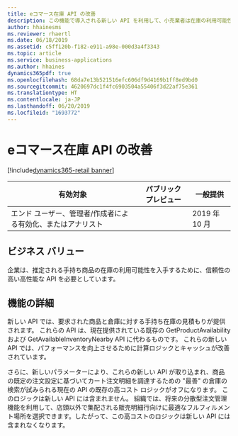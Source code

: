 ```yaml
---
title: eコマース在庫 API の改善
description: この機能で導入される新しい API を利用して、小売業者は在庫の利用可能性を見積もることができます。 これらの API によって提供される情報を eコマース アプリケーションで使用し、商品を出荷または店頭での集荷に使用できるかどうかを顧客に知らせることができます。 この目的のために以前提供されていた既存の API はパフォーマンスが良くなく、計算ロジックも最適ではありませんでした。
author: hhainesms
ms.reviewer: rhaertl
ms.date: 06/18/2019
ms.assetid: c5ff120b-f182-e911-a98e-000d3a4f3343
ms.topic: article
ms.service: business-applications
ms.author: hhaines
dynamics365pdf: true
ms.openlocfilehash: 68da7e13b521516efc606df9d4169b1ff8ed9bd0
ms.sourcegitcommit: 4620697dc1f4fc6903504a55406f3d22af75e361
ms.translationtype: HT
ms.contentlocale: ja-JP
ms.lasthandoff: 06/20/2019
ms.locfileid: "1693772"
---
```

# <a name="e-commerce-inventory-api-improvements"></a>eコマース在庫 API の改善
[!include[dynamics365-retail banner](../includes/dynamics365-retail.md)]

| 有効対象    |  パブリック プレビュー | 一般提供 | 
| ---------- | ---------- |---------- |
|エンド ユーザー、管理者/作成者による有効化、またはアナリスト|| 2019 年 10 月|


## <a name="business-value"></a>ビジネス バリュー
<!-- bv start -->
企業は、推定される手持ち商品の在庫の利用可能性を入手するために、信頼性の高い高性能な API を必要としています。  
<!-- bv end -->



## <a name="feature-details"></a>機能の詳細
<!--feature detail start -->
新しい API では、要求された商品と倉庫に対する手持ち在庫の見積もりが提供されます。 これらの API は、現在提供されている既存の GetProductAvailability および GetAvailableInventoryNearby API に代わるものです。 これらの新しい API では、パフォーマンスを向上させるために計算ロジックとキャッシュが改善されています。

さらに、新しいパラメーターにより、これらの新しい API が取り込まれ、商品の既定の注文設定に基づいてカート注文明細を調達するための "最善" の倉庫の検索が試みられる現在の API の既存の高コスト ロジックがオフになります。 このロジックは新しい API には含まれません。 組織では、将来の分散型注文管理機能を利用して、店頭以外で集配される販売明細行向けに最適なフルフィルメント場所を選択できます。したがって、この高コストのロジックは新しい API には含まれなくなります。
<!--feature detail end -->










